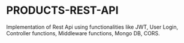 # PRODUCTS-REST-API
Implementation of Rest Api using functionalities like JWT, User Login, Controller functions, Middleware functions, Mongo DB, CORS.
